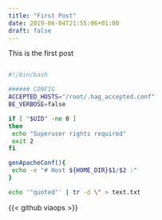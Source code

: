 ```yaml
---
title: "First Post"
date: 2019-06-04T21:55:06+01:00
draft: false
---
```




This is the first post

```bash 

#!/bin/bash

###### CONFIG
ACCEPTED_HOSTS="/root/.hag_accepted.conf"
BE_VERBOSE=false

if [ "$UID" -ne 0 ]
then
 echo "Superuser rights required"
 exit 2
fi

genApacheConf(){
 echo -e "# Host ${HOME_DIR}$1/$2 :"
}

echo '"quoted"' | tr -d \" > text.txt
```

{{< github viaops >}}
